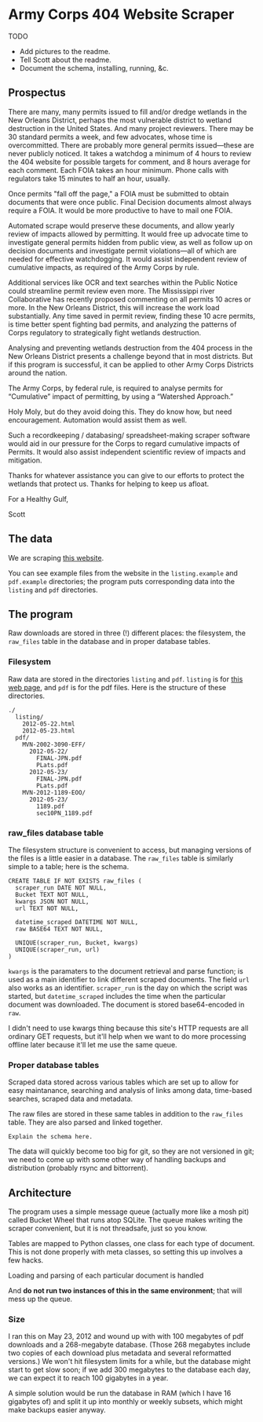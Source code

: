 Army Corps 404 Website Scraper
=======

TODO

* Add pictures to the readme.
* Tell Scott about the readme.
* Document the schema, installing, running, &c.

Prospectus
-------------
There are many, many permits issued to fill and/or dredge wetlands in the New Orleans District, perhaps the most vulnerable district to wetland destruction in the United States.  And many project reviewers.  There may be 30 standard permits a week, and few advocates, whose time is overcommitted.  There are probably more general permits issued—these are never publicly noticed.  It takes a watchdog a minimum of 4 hours to review the 404 website for possible targets for comment, and 8 hours average for each comment.  Each FOIA takes an hour minimum.  Phone calls with regulators take 15 minutes to half an hour, usually. 

Once permits "fall off the page," a FOIA must be submitted to obtain documents that were once public.  Final Decision documents almost always require a FOIA.  It would be more productive to have to mail one FOIA.

Automated scrape would preserve these documents, and allow yearly review of impacts allowed by permitting. It would free up advocate time to investigate general permits hidden from public view, as well as follow up on decision documents and investigate permit violations—all of which are needed for effective watchdogging.    It would assist independent review of cumulative impacts, as required of the Army Corps by rule.

Additional services like OCR and text searches within the Public Notice could streamline permit review even more.  The Mississippi river Collaborative has recently proposed commenting on all permits 10 acres or more. In the New Orleans District, this will increase the work load substantially.  Any time saved in permit review, finding these 10 acre permits, is time better spent fighting bad permits, and analyzing the patterns of Corps regulatory to strategically fight wetlands destruction.  

Analysing and preventing wetlands destruction from the 404 process in the New Orleans District presents a challenge beyond that in most districts.  But if this program is successful, it can be applied to other Army Corps Districts around the nation.

The Army Corps, by federal rule, is required  to analyse permits for “Cumulative” impact of permitting, by using a “Watershed Approach.”

Holy Moly, but do they avoid doing this.  They do know how, but need encouragement.  Automation would assist them as well. 

Such a recordkeeping / databasing/ spreadsheet-making scraper software would aid in our pressure for the Corps to regard cumulative impacts of Permits.   It would also assist independent scientific review of impacts and mitigation. 

Thanks for whatever assistance you can give to our efforts to protect the wetlands that protect us.  Thanks for helping to keep us afloat. 

For a Healthy Gulf,

Scott


The data
---------

We are scraping [this website](http://www.mvn.usace.army.mil/ops/regulatory/publicnotices.asp?ShowLocationOrder=False).

You can see example files from the website in the `listing.example`
and `pdf.example` directories; the program puts corresponding data
into the `listing` and `pdf` directories.

The program
---------

Raw downloads are stored in three (!) different places: the filesystem,
the `raw_files` table in the database and in proper database tables.

### Filesystem

Raw data are stored in the directories `listing` and `pdf`.
`listing` is for [this web page](http://www.mvn.usace.army.mil/ops/regulatory/publicnotices.asp?ShowLocationOrder=False),
and `pdf` is for the pdf files. Here is the structure of these directories.

    ./
      listing/
        2012-05-22.html
        2012-05-23.html
      pdf/
        MVN-2002-3090-EFF/
          2012-05-22/
            FINAL-JPN.pdf
            PLats.pdf
          2012-05-23/
            FINAL-JPN.pdf
            PLats.pdf
        MVN-2012-1189-EOO/
          2012-05-23/
            1189.pdf
            sec10PN_1189.pdf

### raw_files database table

The filesystem structure is convenient to access, but managing versions
of the files is a little easier in a database. The `raw_files` table
is similarly simple to a table; here is the schema.

    CREATE TABLE IF NOT EXISTS raw_files (
      scraper_run DATE NOT NULL,
      Bucket TEXT NOT NULL,
      kwargs JSON NOT NULL,
      url TEXT NOT NULL,

      datetime_scraped DATETIME NOT NULL,
      raw BASE64 TEXT NOT NULL,

      UNIQUE(scraper_run, Bucket, kwargs)
      UNIQUE(scraper_run, url)
    )

`kwargs` is the paramaters to the document retrieval and parse function;
is used as a main identifier to link different scraped documents.
The field `url` also works as an identifier.
`scraper_run` is the day on which the script was started, but
`datetime_scraped` includes the time when the particular document was
downloaded. The document is stored base64-encoded in `raw`.

I didn't need to use kwargs thing because this site's HTTP requests
are all ordinary GET requests, but it'll help when we want to do more
processing offline later because it'll let me use the same queue.

### Proper database tables

Scraped data stored across various tables which are set up to allow
for easy maintanance, searching and analysis of links among data,
time-based searches, scraped data and metadata.

The raw files are stored in these same tables in addition to the
`raw_files` table. They are also parsed and linked together.

    Explain the schema here.

The data will quickly become too big for git, so they are not versioned
in git; we need to come up with some other way of handling backups
and distribution (probably rsync and bittorrent).

Architecture
---------

The program uses a simple message queue (actually more like a mosh pit)
called Bucket Wheel that runs atop
SQLite. The queue makes writing the scraper convenient,
but it is not threadsafe, just so you know.

Tables are mapped to Python classes, one class for each type of document.
This is not done properly with meta classes, so setting this up
involves a few hacks.

Loading and parsing of each particular document is handled

And **do not run two instances of this in the same environment**;
that will mess up the queue.


### Size

I ran this on May 23, 2012 and wound up with with 100 megabytes
of pdf downloads and a 268-megabyte database. (Those 268 megabytes
include two copies of each download plus metadata and several
reformatted versions.) We won't hit filesystem limits for a while,
but the database might start to get slow soon; if we add 300 megabytes
to the database each day, we can expect it to reach 100 gigabytes in a year.

A simple solution would be run the database in RAM (which I have 16
gigabytes of) and split it up into monthly or weekly subsets, which
might make backups easier anyway.
